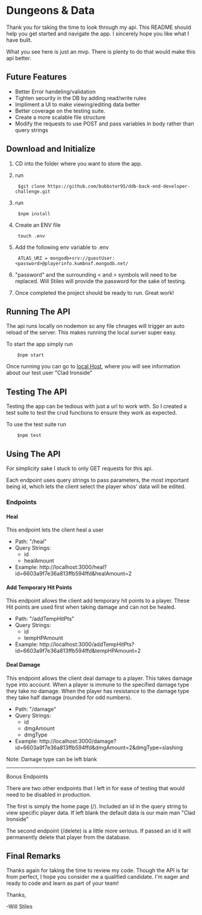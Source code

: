 # Dungeons & Data

Thank you for taking the time to look through my api. This README should help you get started and navigate the app. I sincerely hope you like what I have built. 

What you see here is just an mvp. There is plenty to do that would make this api better.

## Future Features
* Better Error handeling/validation
* Tighten security in the DB by adding read/write rules
* Impliment a UI to make viewing/editing data better
* Better coverage on the testing suite.
* Create a more scalable file structure
* Modify the requests to use POST and pass variables in body rather than query strings

## Download and Initialize

1) CD into the folder where you want to store the app.
2) run 

        $git clone https://github.com/bubbster95/ddb-back-end-developer-challenge.git 

3) run

        $npm install

4) Create an ENV file

        touch .env

5) Add the following env variable to .env

        ATLAS_URI = mongodb+srv://guestUser:<password>@playerinfo.kumbnxf.mongodb.net/

6) "password" and the surrounding < and > symbols will need to be replaced. Will Stiles will provide the password for the sake of testing.

7) Once completed the project should be ready to run. Great work! 

## Running The API
The api runs locally on nodemon so any file chnages will trigger an auto reload of the server. This makes running the local surver super easy.

To start the app simply run

        $npm start

Once running you can go to [local Host](http://localhost:3000/), where you will see information about our test user "Clad Ironside"

## Testing The API
Testing the app can be tedious with just a url to work with. So I created a test suite to test the crud functions to ensure they work as expected. 

To use the test suite run

        $npm test

## Using The API
For simplicity sake I stuck to only GET requests for this api. 

Each endpoint uses query strings to pass parameters, the most important being id, which lets the client select the player whos' data will be edited.

### Endpoints

#### Heal
This endpoint lets the client heal a user

* Path: "/heal"
* Query Strings: 
  * id
  * healAmount
* Example: http://localhost:3000/heal?id=6603a9f7e36a813ffb594ffd&healAmount=2

#### Add Temporary Hit Points
This endpoint allows the client add temporary hit points to a player. These Hit points are used first when taking damage and can not be healed.

* Path: "/addTempHitPts"
* Query Strings: 
  * id
  * tempHPAmount
* Example: http://localhost:3000/addTempHitPts?id=6603a9f7e36a813ffb594ffd&tempHPAmount=2


#### Deal Damage
This endpoint allows the client deal damage to a player. This takes damage type into account. When a player is immune to the specified damage type they take no damage. When the player has resistance to the damage type they take half damage (rounded for odd numbers).

* Path: "/damage"
* Query Strings: 
  * id
  * dmgAmount
  * dmgType
* Example: http://localhost:3000/damage?id=6603a9f7e36a813ffb594ffd&dmgAmount=2&dmgType=slashing

Note: Damage type can be left blank

---
Bonus Endpoints

There are two other endpoints that I left in for ease of testing that would need to be disabled in production. 

The first is simply the home page (/). Included an id in the query string to view specific player data. If left blank the default data is our main man "Clad Ironside"

The second endpoint (/delete) is a little more serious. If passed an id it will permanently delete that player from the database.


## Final Remarks

Thanks again for taking the time to review my code. Though the API is far from perfect, I hope you consider me  a qualified candidate. I'm eager and ready to code and learn as part of your team! 

Thanks,

-Will Stiles